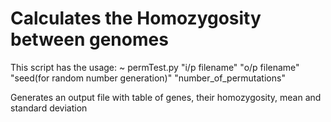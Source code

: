 # Calculates the Homozygosity between genomes

This script has the usage:
~ permTest.py "i/p filename" "o/p filename" "seed(for random number generation)" "number_of_permutations"

Generates an output file with table of genes, their homozygosity, mean and standard deviation
